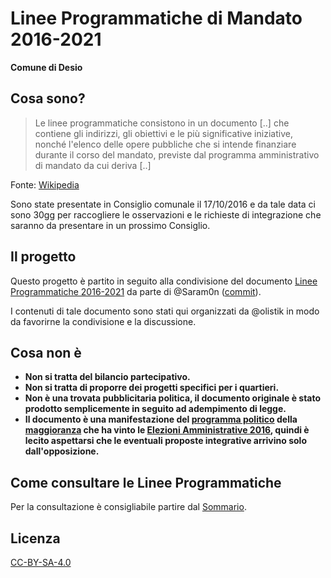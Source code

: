 # Linee Programmatiche di Mandato 2016-2021

**Comune di Desio**

## Cosa sono?

> Le linee programmatiche consistono in un documento [..] che contiene gli indirizzi, gli obiettivi e le più significative iniziative, nonché l'elenco delle opere pubbliche che si intende finanziare durante il corso del mandato, previste dal programma amministrativo di mandato da cui deriva [..]

Fonte: [Wikipedia](https://it.wikipedia.org/wiki/Linee_programmatiche)

Sono state presentate in Consiglio comunale il 17/10/2016 e da tale data ci sono 30gg per raccogliere le osservazioni e le richieste di integrazione che saranno da presentare in un prossimo Consiglio.

## Il progetto

Questo progetto è partito in seguito alla condivisione del documento [Linee Programmatiche 2016-2021](files/2016-10-17_Linee%20Programmatiche%202016-2021.pdf) da parte di @Saram0n ([commit](https://github.com/open-comune/desio/commit/252218f80ca35330fc174e6a2015bf4be285ecd4)).

I contenuti di tale documento sono stati qui organizzati da @olistik in modo da favorirne la condivisione e la discussione.

## Cosa non è

- **Non si tratta del bilancio partecipativo.**
- **Non si tratta di proporre dei progetti specifici per i quartieri.**
- **Non è una trovata pubblicitaria politica, il documento originale è stato prodotto semplicemente in seguito ad adempimento di legge.**
- **Il documento è una manifestazione del [programma politico](https://github.com/elezioni-amministrative/Desio-2016/blob/master/coalizione-di-centro-sinistra.md#programma) della [maggioranza](https://github.com/elezioni-amministrative/Desio-2016/blob/master/coalizione-di-centro-sinistra.md) che ha vinto le [Elezioni Amministrative 2016](https://github.com/elezioni-amministrative/Desio-2016), quindi è lecito aspettarsi che le eventuali proposte integrative arrivino solo dall'opposizione.**

## Come consultare le Linee Programmatiche

Per la consultazione è consigliabile partire dal [Sommario](struttura/sommario.md).

## Licenza

[CC-BY-SA-4.0](LICENSE)
